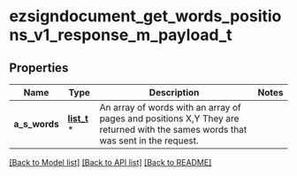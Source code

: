 # ezsigndocument_get_words_positions_v1_response_m_payload_t

## Properties
Name | Type | Description | Notes
------------ | ------------- | ------------- | -------------
**a_s_words** | [**list_t**](custom_word_position_response.md) \* | An array of words with an array of pages and positions X,Y  They are returned with the sames words that was sent in the request. | 

[[Back to Model list]](../README.md#documentation-for-models) [[Back to API list]](../README.md#documentation-for-api-endpoints) [[Back to README]](../README.md)


